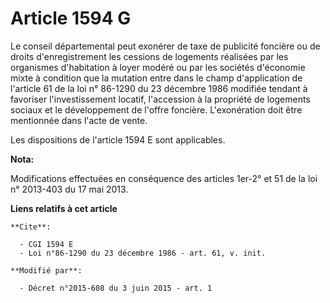 # Article 1594 G

Le conseil départemental peut exonérer de taxe de publicité foncière ou de droits d'enregistrement les cessions de logements
réalisées par les organismes d'habitation à loyer modéré ou par les sociétés d'économie mixte à condition que la mutation
entre dans le champ d'application de l'article 61 de la loi n° 86-1290 du 23 décembre 1986 modifiée tendant à favoriser
l'investissement locatif, l'accession à la propriété de logements sociaux et le développement de l'offre foncière.
L'exonération doit être mentionnée dans l'acte de vente.

Les dispositions de l'article 1594 E sont applicables.

**Nota:**

Modifications effectuées en conséquence des articles 1er-2° et 51 de la loi n° 2013-403 du 17 mai 2013.

**Liens relatifs à cet article**

	**Cite**:

	  - CGI 1594 E
	  - Loi n°86-1290 du 23 décembre 1986 - art. 61, v. init.

	**Modifié par**:

	  - Décret n°2015-608 du 3 juin 2015 - art. 1
